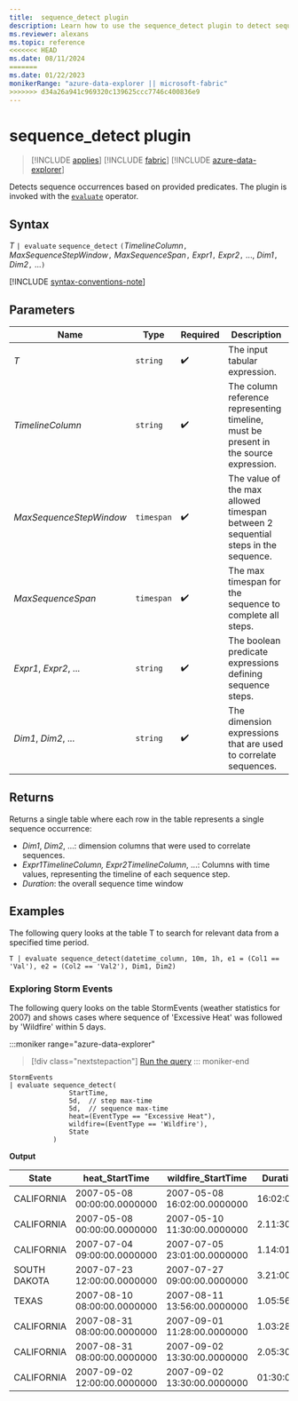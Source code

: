 ```yaml
---
title:  sequence_detect plugin
description: Learn how to use the sequence_detect plugin to detect sequence occurrences based on provided predicates.
ms.reviewer: alexans
ms.topic: reference
<<<<<<< HEAD
ms.date: 08/11/2024
=======
ms.date: 01/22/2023
monikerRange: "azure-data-explorer || microsoft-fabric"
>>>>>>> d34a26a941c969320c139625ccc7746c400836e9
---
```

# sequence_detect plugin

> [!INCLUDE [applies](../includes/applies-to-version/applies.md)] [!INCLUDE [fabric](../includes/applies-to-version/fabric.md)] [!INCLUDE [azure-data-explorer](../includes/applies-to-version/azure-data-explorer.md)] 

Detects sequence occurrences based on provided predicates. The plugin is invoked with the [`evaluate`](evaluate-operator.md) operator.

## Syntax

*T* `| evaluate` `sequence_detect` `(`*TimelineColumn*`,` *MaxSequenceStepWindow*`,` *MaxSequenceSpan*`,` *Expr1*`,` *Expr2*`,` ..., *Dim1*`,` *Dim2*`,` ...`)`

[!INCLUDE [syntax-conventions-note](../includes/syntax-conventions-note.md)]

## Parameters

| Name | Type | Required | Description |
|--|--|--|--|
| *T*| `string` |  :heavy_check_mark: | The input tabular expression.|
| *TimelineColumn*| `string` |  :heavy_check_mark: | The column reference representing timeline, must be present in the source expression.|
| *MaxSequenceStepWindow*| `timespan` |  :heavy_check_mark: | The value of the max allowed timespan between 2 sequential steps in the sequence.|
| *MaxSequenceSpan*| `timespan` |  :heavy_check_mark: | The max timespan for the sequence to complete all steps.|
| *Expr1*, *Expr2*, ...| `string` |  :heavy_check_mark: | The boolean predicate expressions defining sequence steps.|
| *Dim1*, *Dim2*, ...| `string` |  :heavy_check_mark: | The dimension expressions that are used to correlate sequences.|

## Returns

Returns a single table where each row in the table represents a single sequence occurrence:

* *Dim1*, *Dim2*, ...: dimension columns that were used to correlate sequences.
* *Expr1*_*TimelineColumn*, *Expr2*_*TimelineColumn*, ...: Columns with time values, representing the timeline of each sequence step.
* *Duration*: the overall sequence time window

## Examples

The following query looks at the table T to search for relevant data from a specified time period.

```kusto
T | evaluate sequence_detect(datetime_column, 10m, 1h, e1 = (Col1 == 'Val'), e2 = (Col2 == 'Val2'), Dim1, Dim2)
```

### Exploring Storm Events

The following query looks on the table StormEvents (weather statistics for 2007) and shows cases where sequence of 'Excessive Heat' was followed by 'Wildfire' within 5 days.

:::moniker range="azure-data-explorer"
> [!div class="nextstepaction"]
> <a href="https://dataexplorer.azure.com/clusters/help/databases/Samples?query=H4sIAAAAAAAAA3WPMQuDMBCFd3/F4aJCilPHjEJ3BccSklcaMNaaM7XQH99QXAz1xnvfx7tr+TG7JmBkn30IQQ2LYpDHc8GocTVgaC4z2k/LaubOOog0ORtBVNfkGRM5tZ44UofQVnMI3qFYlr/7uvcEkpLyZtXw3gbQJaZ5JSi1XnYwNzsjMYt+2xd/nPgR7+qrLywAQRgbAQAA" target="_blank">Run the query</a>
::: moniker-end

```kusto
StormEvents
| evaluate sequence_detect(
               StartTime,
               5d,  // step max-time
               5d,  // sequence max-time
               heat=(EventType == "Excessive Heat"), 
               wildfire=(EventType == 'Wildfire'), 
               State
           )
```

**Output**

|State|heat_StartTime|wildfire_StartTime|Duration|
|---|---|---|---|
|CALIFORNIA|2007-05-08 00:00:00.0000000|2007-05-08 16:02:00.0000000|16:02:00|
|CALIFORNIA|2007-05-08 00:00:00.0000000|2007-05-10 11:30:00.0000000|2.11:30:00|
|CALIFORNIA|2007-07-04 09:00:00.0000000|2007-07-05 23:01:00.0000000|1.14:01:00|
|SOUTH DAKOTA|2007-07-23 12:00:00.0000000|2007-07-27 09:00:00.0000000|3.21:00:00|
|TEXAS|2007-08-10 08:00:00.0000000|2007-08-11 13:56:00.0000000|1.05:56:00|
|CALIFORNIA|2007-08-31 08:00:00.0000000|2007-09-01 11:28:00.0000000|1.03:28:00|
|CALIFORNIA|2007-08-31 08:00:00.0000000|2007-09-02 13:30:00.0000000|2.05:30:00|
|CALIFORNIA|2007-09-02 12:00:00.0000000|2007-09-02 13:30:00.0000000|01:30:00|
